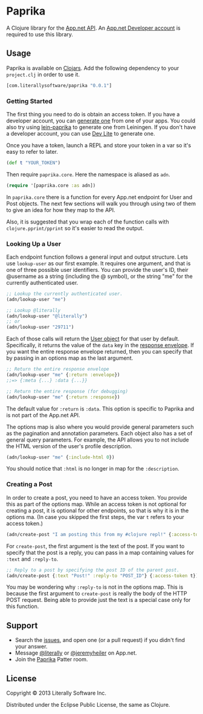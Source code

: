 # Paprika

A Clojure library for the [App.net API](http://developers.app.net). An [App.net Developer account](https://join.app.net/signup?plan=developer) is required to use this library.

## Usage

Paprika is available on [Clojars](https://clojars.org/com.literallysoftware/paprika). Add the following dependency to your `project.clj` in order to use it.

```clojure
[com.literallysoftware/paprika "0.0.1"]
```

### Getting Started

The first thing you need to do is obtain an access token. If you have a developer account, you can [generate one](https://account.app.net/developer/apps/) from one of your apps. You could also try using [lein-paprika](https://github.com/literally/lein-paprika) to generate one from Leiningen. If you don't have a developer account, you can use [Dev Lite](http://dev-lite.jonathonduerig.com/) to generate one.

Once you have a token, launch a REPL and store your token in a var so it's easy to refer to later.

```clojure
(def t "YOUR_TOKEN")
```

Then require `paprika.core`. Here the namespace is aliased as `adn`.

```clojure
(require '[paprika.core :as adn])
```

In `paprika.core` there is a function for every App.net endpoint for User and Post objects. The next few sections will walk you through using two of them to give an idea for how they map to the API.

Also, it is suggested that you wrap each of the function calls with `clojure.pprint/pprint` so it's easier to read the output.

### Looking Up a User

Each endpoint function follows a general input and output structure. Lets use `lookup-user` as our first example. It requires one argument, and that is one of three possible user identifiers. You can provide the user's ID, their @username as a string (including the @ symbol), or the string "me" for the currently authenticated user.

```clojure
;; Lookup the currently authenticated user.
(adn/lookup-user "me")

;; Lookup @literally
(adn/lookup-user "@literally")
;; or
(adn/lookup-user "29711")
```

Each of those calls will return the [User object](http://developers.app.net/docs/resources/user/) for that user by default. Specifically, it returns the value of the `data` key in the [response envelope](http://developers.app.net/docs/basics/responses/#response-envelope). If you want the entire response envelope returned, then you can specify that by passing in an options map as the last argument.

```clojure
;; Return the entire response envelope
(adn/lookup-user "me" {:return :envelope})
;;=> {:meta {...} :data {...}}

;; Return the entire response (for debugging)
(adn/lookup-user "me" {:return :response})
```

The default value for `:return` is `:data`. This option is specific to Paprika and is not part of the App.net API.

The options map is also where you would provide general parameters such as the pagination and annotation parameters. Each object also has a set of general query parameters. For example, the API allows you to not include the HTML version of the user's profile description.

```clojure
(adn/lookup-user "me" {:include-html 0})
```

You should notice that `:html` is no longer in map for the `:description`.

### Creating a Post

In order to create a post, you need to have an access token. You provide this as part of the options map. While an access token is not optional for creating a post, it is optional for other endpoints, so that is why it is in the options ma. (In case you skipped the first steps, the var `t` refers to your access token.)

```clojure
(adn/create-post "I am posting this from my #clojure repl!" {:access-token t})
```

For `create-post`, the first argument is the text of the post. If you want to specify that the post is a reply, you can pass in a map containing values for `:text` and `:reply-to`.

```clojure
;; Reply to a post by specifying the post ID of the parent post.
(adn/create-post {:text "Post!" :reply-to "POST_ID"} {:access-token t})
```

You may be wondering why `:reply-to` is not in the options map. This is because the first argument to `create-post` is really the body of the HTTP POST request. Being able to provide just the text is a special case only for this function.

## Support

* Search the [issues](/issues), and open one (or a pull request) if you didn't find your answer.
* Message [@literally](https://app.net/literally) or [@jeremyheiler](https://app.net/jeremyheiler) on App.net.
* Join the [Paprika](http://patter-app.net/room.html?channel=17641) Patter room.

## License

Copyright © 2013 Literally Software Inc.

Distributed under the Eclipse Public License, the same as Clojure.
